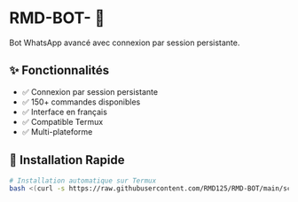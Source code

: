 # RMD-BOT- 🤖

Bot WhatsApp avancé avec connexion par session persistante.

## ✨ Fonctionnalités

- ✅ Connexion par session persistante
- ✅ 150+ commandes disponibles
- ✅ Interface en français
- ✅ Compatible Termux
- ✅ Multi-plateforme

## 🚀 Installation Rapide

```bash
# Installation automatique sur Termux
bash <(curl -s https://raw.githubusercontent.com/RMD125/RMD-BOT/main/scripts/termux-setup.sh)

